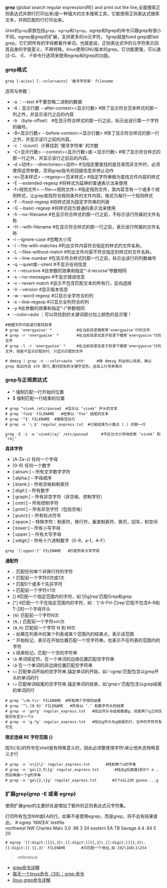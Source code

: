 **grep** (global search regular expression(RE) and print out the line,全面搜索正则表达式并把行打印出来)是一种强大的文本搜索工具，它能使用正则表达式搜索文本，并把匹配的行打印出来。

Unix的`grep`家族包括`grep`、`egrep`和`fgrep`。egrep和fgrep的命令只跟grep有很小不同。egrep是grep的扩展，支持更多的re元字符， fgrep就是fixed grep或fast grep，它们把所有的字母都看作单词，也就是说，正则表达式中的元字符表示回其自身的字面意义，不再特殊。linux使用GNU版本的grep。它功能更强，可以通过-G、-E、-F命令行选项来使用egrep和fgrep的功能。

### grep格式

`grep [-acinv] [--color=auto] '搜寻字符串' filename`

选项与参数：
- -a ：--text   #不要忽略二进制的数据
- -A：显示行数   --after-context=<显示行数>   #除了显示符合范本样式的那一列之外，并显示该行之后的内容
- -b （byte-offset）   #在显示符合样式的那一行之前，标示出该行第一个字符的编号。   
- -B<显示行数>   --before-context=<显示行数>   #除了显示符合样式的那一行之外，并显示该行之前的内容。
- -c ：（count）计算找到 '搜寻字符串' 的次数
- -C<显示行数>    --context=<显示行数>或-<显示行数>   #除了显示符合样式的那一行之外，并显示该行之前后的内容。
- -d <动作>      --directories=<动作>   #当指定要查找的是目录而非文件时，必须使用这项参数，否则grep指令将回报信息并停止动作  
- -e<范本样式>  --regexp=<范本样式>   #指定字符串做为查找文件内容的样式
- -E      --extended-regexp   #将样式为延伸的普通表示法来使用
- -f<规则文件>  --file=<规则文件>   #指定规则文件，其内容含有一个或多个规则样式，让grep查找符合规则条件的文件内容，格式为每行一个规则样式
- -F   --fixed-regexp   #将样式视为固定字符串的列表
- -G   --basic-regexp   #将样式视为普通的表示法来使用
- -h   --no-filename   #在显示符合样式的那一行之前，不标示该行所属的文件名称
- -H   --with-filename   #在显示符合样式的那一行之前，表示该行所属的文件名称
- -i    --ignore-case   #忽略大小写
- -l    --file-with-matches   #列出文件内容符合指定的样式的文件名称。   
- -L   --files-without-match   #列出文件内容不符合指定的样式的文件名称。   
- -n   --line-number   #在显示符合样式的那一行之前，标示出该行的列数编号
- -q   --quiet或--silent   #不显示任何信息
- -r   --recursive   #此参数的效果和指定“-d recurse”参数相同  
- -s   --no-messages   #不显示错误信息
- -v   --revert-match   #显示不包含匹配文本的所有行，反向选择
- -V   --version   #显示版本信息   
- -w   --word-regexp   #只显示全字符合的列   
- -x    --line-regexp   #只显示全列符合的列
- -y   #此参数的效果和指定“-i”参数相同
- --color=auto ：可以将找到的关键词部分加上颜色的显示喔！

```
#根据文件内容递归查找目录
# grep 'energywise' *           #在当前目录搜索带'energywise'行的文件
# grep -r 'energywise' *        #在当前目录及其子目录下搜索'energywise'行的文件
# grep -l -r 'energywise' *     #在当前目录及其子目录下搜索'energywise'行的文件，但是不显示匹配的行，只显示匹配的文件
```
`# dmesg | grep -n --color=auto 'eth'     #用 dmesg 列出核心信息，再以 grep 找出内含 eth 那行,要将捉到的关键字显色，且加上行号来表示`

### grep与正规表达式

- ^ 强制匹配一行开始的位置
- $ 强制匹配一行结束的位置

```
# grep ^vivek /etc/passwd  #显示以 ‘vivek’ 开头的文本
# grep 'foo$' FILENAME   #检索以 ‘foo’ 结尾的文本
# grep '^$' FILENAME  #搜索空白行
# grep -n '\.$' regular_express.txt  #行尾结束为小数点 (.) 的那一行
```

`grep -E -i -w 'vivek|raj' /etc/passwd      #不区分大小写地检索 ‘vivek’ 和 ‘raj’`

**具体字符**

- [A-Za-z] 任何一个字母
- [0-9] 任何一个数字
- [:alnum:] – 所有文字数字字符
- [:alpha:] – 字母顺序
- [:blank:] – 所有空格和制表符
- [:digit:] – 所有数字
- [:graph:] – 所有非空字符（非空格、控制字符）
- [:cntrl:] – 所有控制字符   
- [:print:] – 所有非空字符（包括空格）   
- [:punct:] – 所有标点符号
- [:space:] – 特殊字符：制表符，换行符，垂直制表符、换页，回车，和空间
- [:lower:] – 所有小写字母
- [:upper:] – 所有大写字母
- [:xdigit:] – 所有十六进制数字（0-9，a-f，A-F）

`grep '[:upper:]' FILENAME   #匹配所有大写字母`

**通配符**

- `.`	匹配任何单个非换行符的字符
- `?`	匹配前一个字符0次或1次
- `*`	匹配0个或多个先前字符
- `+`	匹配前一个字符≥1次
- []   #匹配一个指定范围内的字符，如'[Gg]rep'匹配Grep和grep
- [^]  #匹配一个不在指定范围内的字符，如：'[^A-FH-Z]rep'匹配不包含A-R和T-Z的一个字母开头
- `{N}`	匹配前一个字符N次
- `{N,}`	匹配前一个字符≥m次
- `{N,M}`	匹配前一个字符 N 到 M次
- `–`	如果在列表中的某个列表或某个范围内的结束点，表示该范围
- `^`	开始标记，表示在开始位置匹配一个空字符串。也表示不在列表的范围内的字符
- `$`	结束标记。匹配一个空的字符串
- `\b`	单词锁定符。在一个单词的边缘位置匹配空字符串
- `\B`	在一个单词的非边缘位置匹配空字符串
- `\<`	匹配单词开始的空字符串,锚定单词的开始，如:'\<grep'匹配包含以grep开头的单词的行
- `\>`	匹配单词结尾的空字符串,锚定单词的结束，如'grep\>'匹配包含以grep结尾的单词的行

```
# grep '\<b.t\>' FILENAME  #所有两个字母的结果
# grep '^\.[0-9]' FILENAME   #所有以 ‘.’ 和数字开头的结果
# grep -n 'go*g' regular_express.txt   #找出开头与结尾都是g，但是两个g之间仅能存在至少一个o
# grep -n 'g.*g' regular_express.txt   #找出g开头与g结尾的行，当中的字符可有可无
```

**限定连续 RE 字符范围 {}**

因为{与}的符号在shell是有特殊意义的，因此必须要使用字符\来让他失去特殊意义才行


```
# grep -n 'o\{2\}' regular_express.txt       #找到两个o的字串
# grep -n 'go\{2,5\}g' regular_express.txt       #找出g后面接2到5个 o ，然后再接一个g的字串
# grep -n 'go\{2,\}g' regular_express.txt       #2个o以上的 goooo....g
```

### 扩展grep(grep -E 或者 egrep)

使用扩展grep的主要好处是增加了额外的正则表达式元字符集。

打印所有包含NW或EA的行。如果不是使用egrep，而是grep，将不会有结果查出。
    # egrep 'NW|EA' testfile     
    northwest       NW      Charles Main        3.0     .98     3       34
    eastern         EA      TB Savage           4.4     .84     5       20

`# egrep '[[:digit:]]{1,3}\.[[:digit:]]{1,3}\.[[:digit:]]{1,3}\.[[:digit:]]
{1,3}' FILENAME       #只匹配一个地址,如 192\168\1\254`


> reference

- [grep命令详解](#http://blog.csdn.net/xifeijian/article/details/9209669)
- [每天一个linux命令（39）：grep 命令](#http://www.cnblogs.com/peida/archive/2012/12/17/2821195.html)
- [linux grep命令详解](#http://www.cnblogs.com/ggjucheng/archive/2013/01/13/2856896.html)
